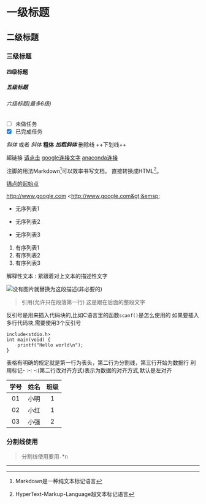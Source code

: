 # 一级标题
## 二级标题
### 三级标题
#### 四级标题
##### 五级标题
###### 六级标题(最多6级)

[//]: 注释
[又是注释]: 又是注释
[标记注释]: 标记注释

- [ ] 未做任务
- [x] 已完成任务

*斜体* 或者 _斜体_
**粗体**
***加粗斜体***
~~删除线~~
++下划线++

超链接 [请点击](https://www.baidu.com "描述这个超链接")
[google连接文字][0]
[anaconda连接][1]

注脚的用法Markdown[^1]可以效率书写文档。
直接转换成HTML[^2]。

[锚点的起始点](#分割线使用)

<http://www.google.com>
&lt;http://www.google.com&gt;&emsp;&emsp;


* 无序列表1
+ 无序列表2
- 无序列表3

1. 有序列表1
2. 有序列表2
3. 有序列表3

解释性文本
:	紧跟着对上文本的描述性文字

![没有图片就替换为这段描述(非必要的)](http://google.com/asset/img/1.gif "图片悬停时显示文字")

> 引用(允许只在段落第一行)
	这是跟在后面的整段文字

反引号是用来插入代码块的,比如C语言里的函数`scanf()`是怎么使用的
如果要插入多行代码块,需要使用3个反引号
```
include<stdio.h>
int main(void) {
	printf("Hello world\n");
}
```

表格有明确的规定就是第一行为表头，第二行为分割线，第三行开始为数据行
利用标记- :-: -:(第二行改对齐方式)表示为数据的对齐方式,默认是左对齐

|学号|姓名|班级|
|:-:|:-:|:-:|
|01|小明|1|
|02|小红|1|
|03|小强|2|


### 分割线使用

> 分割线使用要用`-`*n
-------------------





[0]:http://www.google.com
[1]:http://www.anaconda.com
[^1]:Markdown是一种纯文本标记语言
[^2]:HyperText-Markup-Language超文本标记语言
